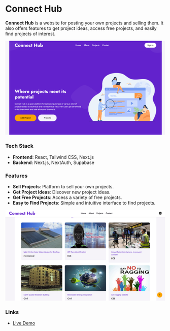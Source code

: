 # Connect Hub

**Connect Hub** is a website for posting your own projects and selling them. It also offers features to get project ideas, access free projects, and easily find projects of interest.

![Connect Hub Screenshot](cn1.png)

### Tech Stack

- **Frontend**: React, Tailwind CSS, Next.js
- **Backend**: Next.js, NextAuth, Supabase


### Features

- **Sell Projects**: Platform to sell your own projects.
- **Get Project Ideas**: Discover new project ideas.
- **Get Free Projects**: Access a variety of free projects.
- **Easy to Find Projects**: Simple and intuitive interface to find projects.

![Connect Hub Screenshot](cn2.png)

### Links

- [Live Demo](#)

